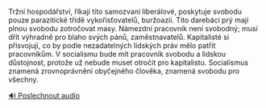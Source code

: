 
Tržní hospodářství, říkají tito samozvaní liberálové, poskytuje svobodu pouze parazitické třídě vykořisťovatelů, buržoazii. Tito darebáci prý mají plnou svobodu zotročovat masy. Námezdní pracovník není svobodný; musí dřít výhradně pro blaho svých pánů, zaměstnavatelů. Kapitalisté si přisvojují, co by podle nezadatelných lidských práv mělo patřit pracovníkům. V socialismu bude mít pracovník svobodu a lidskou důstojnost, protože už nebude muset otročit pro kapitalistu. Socialismus znamená zrovnoprávnění obyčejného člověka, znamená svobodu pro všechny.

[🔊 Poslechnout audio](/data/7-paragraphs/audio/chapter_57/para_010-Trn-hospodstv-kaj-tito-samozvan-liberlo.mp3)
